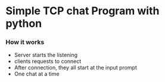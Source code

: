 # Simple TCP chat Program with python
  ### How it works
  - Server starts the listening
  - clients requests to connect
  - After connection, they all start at the input prompt
  - One chat at a time
